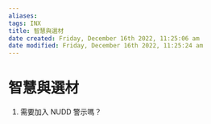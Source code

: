 ```yaml
---
aliases: 
tags: INX
title: 智慧與選材
date created: Friday, December 16th 2022, 11:25:06 am
date modified: Friday, December 16th 2022, 11:25:24 am
---
```


# 智慧與選材

1. 需要加入 NUDD 警示嗎？